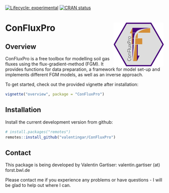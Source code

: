 
<!-- README.md is generated from README.Rmd. Please edit that file -->
<!-- badges: start -->

[![Lifecycle:
experimental](https://img.shields.io/badge/lifecycle-experimental-orange.svg)](https://lifecycle.r-lib.org/articles/stages.html#experimental)
[![CRAN
status](https://www.r-pkg.org/badges/version/ConFluxPro)](https://CRAN.R-project.org/package=ConFluxPro)
<!-- badges: end -->

# ConFluxPro <a><img src='inst/logo_hexagon.svg' align="right" height="139" /></a>

## Overview

ConFluxPro is a free toolbox for modelling soil gas fluxes using the
flux-gradient-method (FGM). It provides functions for data preparation,
a framework for model set-up and implements different FGM models, as
well as an inverse approach.

To get started, check out the provided vignette after installation:

``` r
vignette("overview", package = "ConFluxPro")
```

## Installation

Install the current development version from github:

``` r
# install.packages("remotes")
remotes::install_github("valentingar/ConFluxPro")
```

## Contact

This package is being developed by Valentin Gartiser: valentin.gartiser
(at) forst.bwl.de

Please contact me if you experience any problems or have questions - I
will be glad to help out where I can.
